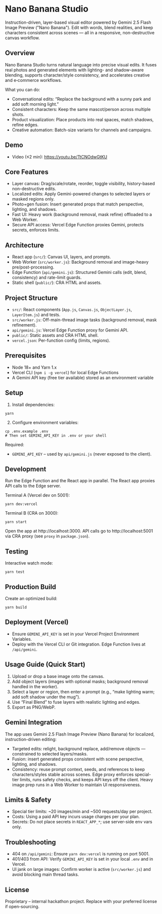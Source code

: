 # Nano Banana Studio

Instruction-driven, layer-based visual editor powered by Gemini 2.5 Flash Image Preview ("Nano Banana"). Edit with words, blend realities, and keep characters consistent across scenes — all in a responsive, non-destructive canvas workflow.

## Overview

Nano Banana Studio turns natural language into precise visual edits. It fuses real photos and generated elements with lighting- and shadow-aware blending, supports character/style consistency, and accelerates creative and e‑commerce workflows.

What you can do:
- Conversational edits: “Replace the background with a sunny park and add soft morning light.”
- Consistent characters: Keep the same mascot/person across multiple shots.
- Product visualization: Place products into real spaces, match shadows, refine edges.
- Creative automation: Batch-size variants for channels and campaigns.

## Demo
- Video (≤2 min): https://youtu.be/TtCNOdwGtKU

## Core Features
- Layer canvas: Drag/scale/rotate, reorder, toggle visibility, history-based non-destructive edits.
- Localized edits: Apply Gemini-powered changes to selected layers or masked regions only.
- Photo+gen fusion: Insert generated props that match perspective, lighting, and shadows.
- Fast UI: Heavy work (background removal, mask refine) offloaded to a Web Worker.
- Secure API access: Vercel Edge Function proxies Gemini, protects secrets, enforces limits.

## Architecture
- React app (`src/`): Canvas UI, layers, and prompts.
- Web Worker (`src/worker.js`): Background removal and image-heavy pre/post-processing.
- Edge Function (`api/gemini.js`): Structured Gemini calls (edit, blend, consistency) and rate-limit guards.
- Static shell (`public/`): CRA HTML and assets.

## Project Structure
- `src/`: React components (`App.js`, `Canvas.js`, `ObjectLayer.js`, `LayerItem.js`) and tests.
- `src/worker.js`: Off-main-thread image tasks (background removal, mask refinement).
- `api/gemini.js`: Vercel Edge Function proxy for Gemini API.
- `public/`: Static assets and CRA HTML shell.
- `vercel.json`: Per-function config (limits, regions).

## Prerequisites
- Node 18+ and Yarn 1.x
- Vercel CLI (`npm i -g vercel`) for local Edge Functions
- A Gemini API key (free tier available) stored as an environment variable

## Setup
1) Install dependencies:
```
yarn
```
2) Configure environment variables:
```
cp .env.example .env
# Then set GEMINI_API_KEY in .env or your shell
```
Required:
- `GEMINI_API_KEY` – used by `api/gemini.js` (never exposed to the client).

## Development
Run the Edge Function and the React app in parallel. The React app proxies API calls to the Edge server.

Terminal A (Vercel dev on 5001):
```
yarn dev:vercel
```

Terminal B (CRA on 3000):
```
yarn start
```

Open the app at http://localhost:3000. API calls go to http://localhost:5001 via CRA proxy (see `proxy` in `package.json`).

## Testing
Interactive watch mode:
```
yarn test
```

## Production Build
Create an optimized build:
```
yarn build
```

## Deployment (Vercel)
- Ensure `GEMINI_API_KEY` is set in your Vercel Project Environment Variables.
- Deploy with the Vercel CLI or Git integration. Edge Function lives at `/api/gemini`.

## Usage Guide (Quick Start)
1) Upload or drop a base image onto the canvas.
2) Add object layers (images with optional masks; background removal handled in the worker).
3) Select a layer or region, then enter a prompt (e.g., “make lighting warm; add soft shadow under the mug”).
4) Use “Final Blend” to fuse layers with realistic lighting and edges.
5) Export as PNG/WebP.

## Gemini Integration
The app uses Gemini 2.5 Flash Image Preview (Nano Banana) for localized, instruction-driven editing:
- Targeted edits: relight, background replace, add/remove objects — constrained to selected layers/masks.
- Fusion: insert generated props consistent with scene perspective, lighting, and shadows.
- Consistency: reuse prompt context, seeds, and references to keep characters/styles stable across scenes.
Edge proxy enforces special-tier limits, runs safety checks, and keeps API keys off the client. Heavy image prep runs in a Web Worker to maintain UI responsiveness.

## Limits & Safety
- Special tier limits: ~20 images/min and ~500 requests/day per project.
- Costs: Using a paid API key incurs usage charges per your plan.
- Secrets: Do not place secrets in `REACT_APP_*`; use server-side env vars only.

## Troubleshooting
- 404 on `/api/gemini`: Ensure `yarn dev:vercel` is running on port 5001.
- 401/403 from API: Verify `GEMINI_API_KEY` is set in your local `.env` and in Vercel.
- UI jank on large images: Confirm worker is active (`src/worker.js`) and avoid blocking main thread tasks.

## License
Proprietary – internal hackathon project. Replace with your preferred license if open-sourcing.
